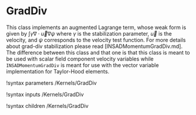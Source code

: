 # GradDiv

This class implements an augmented Lagrange term, whose weak form is given by $\int \gamma \nabla \cdot \vec{u} \nabla \psi$ where $\gamma$ is the stabilization parameter, $\vec{u}$ is the velocity, and $\psi$ corresponds to the velocity test function. For more details about grad-div stabilization please read [INSADMomentumGradDiv.md]. The difference between this class and that one is that this class is meant to be used with scalar field component velocity variables while `INSADMomentumGradDiv` is meant for use with the vector variable implementation for Taylor-Hood elements.

!syntax parameters /Kernels/GradDiv

!syntax inputs /Kernels/GradDiv

!syntax children /Kernels/GradDiv
